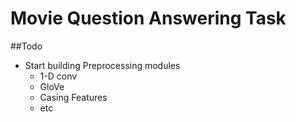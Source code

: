# Movie Question Answering Task

##Todo

*  Start building Preprocessing modules
    * 1-D conv
    * GloVe
    * Casing Features
    * etc
    